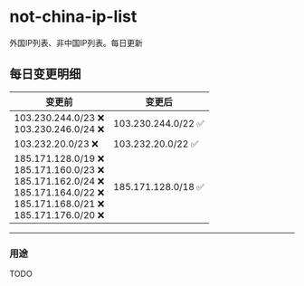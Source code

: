 # not-china-ip-list
外国IP列表、非中国IP列表。每日更新

每日变更明细
--------------------
|  变更前   | 变更后 |
|  ----  | ----  |
|  103.230.244.0/23 :x: <br> 103.230.246.0/24 :x: <br> | 103.230.244.0/22 :white_check_mark: | 
|  103.232.20.0/23 :x:  | 103.232.20.0/22 :white_check_mark: | 
|  185.171.128.0/19 :x: <br> 185.171.160.0/23 :x: <br> 185.171.162.0/24 :x: <br> 185.171.164.0/22 :x: <br> 185.171.168.0/21 :x: <br> 185.171.176.0/20 :x: <br> | 185.171.128.0/18 :white_check_mark: | 

--------------------
### 用途
TODO
